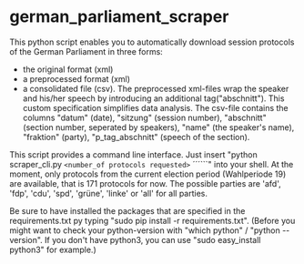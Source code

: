 # german_parliament_scraper

This python script enables you to automatically download session protocols of the German Parliament in three forms:
- the original format (xml)
- a preprocessed format (xml)
- a consolidated file (csv).
The preprocessed xml-files wrap the speaker and his/her speech by introducing an additional tag("abschnitt"). This custom specification simplifies data analysis.
The csv-file contains the columns "datum" (date), "sitzung" (session number), "abschnitt" (section number, seperated by speakers), "name" (the speaker's name), "fraktion" (party), "p_tag_abschnitt" (speech of the section).

This script provides a command line interface. Just insert "python scraper_cli.py ```<number_of protocols requested>``` ´´´<name of party>```" into your shell.
At the moment, only protocols from the current election period (Wahlperiode 19) are available, that is 171 protocols for now. The possible parties are 'afd', 'fdp', 'cdu', 'spd', 'grüne', 'linke' or 'all' for all parties.

Be sure to have installed the packages that are specified in the requirements.txt py typing "sudo pip install -r requirements.txt".
(Before you might want to check your python-version with "which python" / "python --version". If you don't have python3, you can use "sudo easy_install python3" for example.) 
